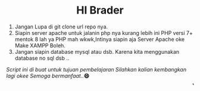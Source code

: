 <h1 align="center">HI Brader</h1>
<ol>
<li>Jangan Lupa di git clone url repo nya.</li>
  <li>Siapin server apache untuk jalanin php nya kurang lebih ini PHP versi 7+ mentok 8 lah ya PHP mah wkwk,Intinya siapin aja Server Apache oke Make XAMPP Boleh.
  </li>
  
<li>Jangan siapin database mysql atau dsb. Karena kita menggunakan database no sql dsb ..
</li>  
  
</ol>

<div>
<i>Script ini di buat untuk tujuan pembelajaran 
Silahkan kalian kembangkan lagi okee Semoga bermanfaat..</i><b>😄</b>
</div>
<marquee align="center" style="font-size:18px;">
  Jangn Lupa Tertawa Brader
  Assalamualaikum..
  </marquee>

